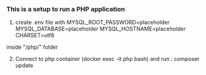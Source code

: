 ### This is a setup to run a PHP application

1. create .env file with 
MYSQL_ROOT_PASSWORD=placeholder
MYSQL_DATABASE=placeholder
MYSQL_HOSTNAME=placeholder
CHARSET=utf8

inside "/php/" folder

2. Connect to php container (docker exec -it php bash) and run : composer update

